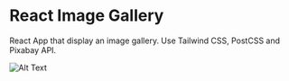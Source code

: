 # React Image Gallery

React App that display an image gallery. Use Tailwind CSS, PostCSS and Pixabay API.

![Alt Text](https://media.giphy.com/media/ju0gGjyFkSNxK8gB8x/source.gif)

